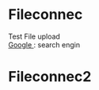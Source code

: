 # Fileconnec
Test File upload <br>
[Google ](https://www.google.com)  : search engin

# Fileconnec2
